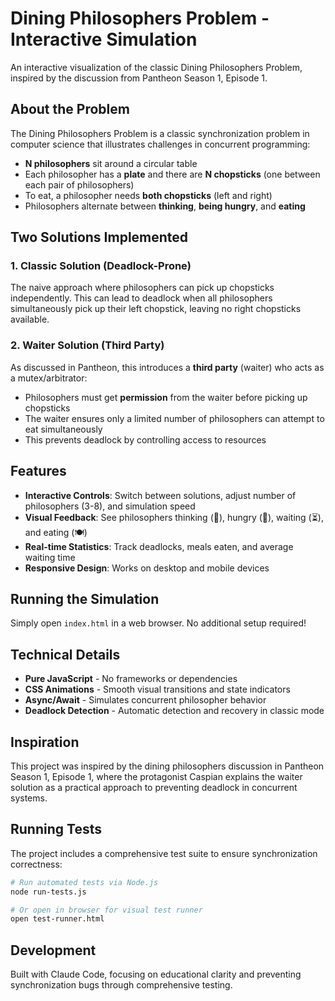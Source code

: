 # Dining Philosophers Problem - Interactive Simulation

An interactive visualization of the classic Dining Philosophers Problem, inspired by the discussion from Pantheon Season 1, Episode 1.

## About the Problem

The Dining Philosophers Problem is a classic synchronization problem in computer science that illustrates challenges in concurrent programming:

- **N philosophers** sit around a circular table
- Each philosopher has a **plate** and there are **N chopsticks** (one between each pair of philosophers)
- To eat, a philosopher needs **both chopsticks** (left and right)
- Philosophers alternate between **thinking**, **being hungry**, and **eating**

## Two Solutions Implemented

### 1. Classic Solution (Deadlock-Prone)
The naive approach where philosophers can pick up chopsticks independently. This can lead to deadlock when all philosophers simultaneously pick up their left chopstick, leaving no right chopsticks available.

### 2. Waiter Solution (Third Party)
As discussed in Pantheon, this introduces a **third party** (waiter) who acts as a mutex/arbitrator:
- Philosophers must get **permission** from the waiter before picking up chopsticks
- The waiter ensures only a limited number of philosophers can attempt to eat simultaneously
- This prevents deadlock by controlling access to resources

## Features

- **Interactive Controls**: Switch between solutions, adjust number of philosophers (3-8), and simulation speed
- **Visual Feedback**: See philosophers thinking (🧠), hungry (🍜), waiting (⏳), and eating (🍽️)
- **Real-time Statistics**: Track deadlocks, meals eaten, and average waiting time
- **Responsive Design**: Works on desktop and mobile devices

## Running the Simulation

Simply open `index.html` in a web browser. No additional setup required!

## Technical Details

- **Pure JavaScript** - No frameworks or dependencies
- **CSS Animations** - Smooth visual transitions and state indicators
- **Async/Await** - Simulates concurrent philosopher behavior
- **Deadlock Detection** - Automatic detection and recovery in classic mode

## Inspiration

This project was inspired by the dining philosophers discussion in Pantheon Season 1, Episode 1, where the protagonist Caspian explains the waiter solution as a practical approach to preventing deadlock in concurrent systems.

## Running Tests

The project includes a comprehensive test suite to ensure synchronization correctness:

```bash
# Run automated tests via Node.js
node run-tests.js

# Or open in browser for visual test runner
open test-runner.html
```

## Development

Built with Claude Code, focusing on educational clarity and preventing synchronization bugs through comprehensive testing.